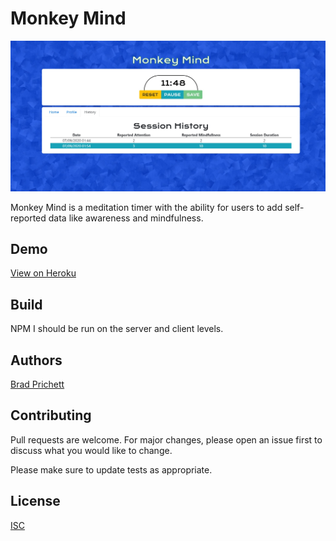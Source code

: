 # Monkey Mind
![screenshot](screenshot..jpg)

Monkey Mind is a meditation timer with the ability for users to add self-reported data like awareness and mindfulness.

## Demo
[View on Heroku](https://frozen-stream-42440.herokuapp.com/)

## Build
NPM I should be run on the server and client levels.
## Authors
[Brad Prichett](https://github.com/bradpritchett)


## Contributing
Pull requests are welcome. For major changes, please open an issue first to discuss what you would like to change.

Please make sure to update tests as appropriate.

## License
[ISC](https://choosealicense.com/licenses/ISC/)